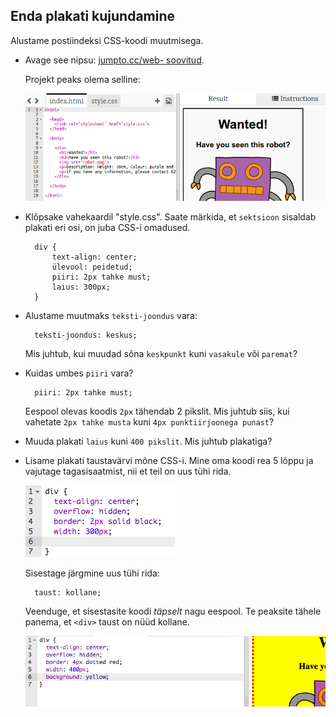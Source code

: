 ## Enda plakati kujundamine

Alustame postiindeksi CSS-koodi muutmisega.

+ Avage see nipsu: <a target="_blank" href="http://jumpto.cc/web-wanted">jumpto.cc/web- soovitud</a>.
    
    Projekt peaks olema selline:
    
    ![ekraanipilt](images/wanted-starter.png)

+ Klõpsake vahekaardil "style.css". Saate märkida, et `sektsioon` sisaldab plakati eri osi, on juba CSS-i omadused.
    
        div {
            text-align: center;
            ülevool: peidetud;
            piiri: 2px tahke must;
            laius: 300px;
        }   
        

+ Alustame muutmaks `teksti-joondus` vara:
    
        teksti-joondus: keskus;
        
    
    Mis juhtub, kui muudad sõna `keskpunkt` kuni `vasakule` või `paremat`?

+ Kuidas umbes `piiri` vara?
    
        piiri: 2px tahke must;
        
    
    Eespool olevas koodis `2px` tähendab 2 pikslit. Mis juhtub siis, kui vahetate `2px tahke musta` kuni `4px punktiirjoonega punast`?

+ Muuda plakati `laius` kuni `400 pikslit`. Mis juhtub plakatiga?

+ Lisame plakati taustavärvi mõne CSS-i. Mine oma koodi rea 5 lõppu ja vajutage tagasisaatmist, nii et teil on uus tühi rida.
    
    ![ekraanipilt](images/wanted-newline.png)
    
    Sisestage järgmine uus tühi rida:
    
        taust: kollane;
        
    
    Veenduge, et sisestasite koodi *täpselt* nagu eespool. Te peaksite tähele panema, et `<div>` taust on nüüd kollane.
    
    ![ekraanipilt](images/wanted-background.png)